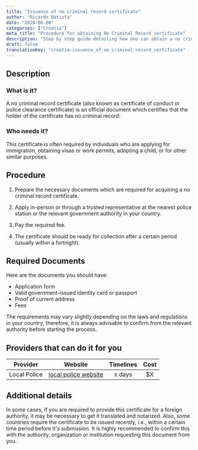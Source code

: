 ```yaml
---
title: "Issuance of no criminal record certificate"
author: "Ricardo Batista"
date: "2024-06-08"
categories: ["Croatia"]
meta_title: "Procedure for obtaining No Criminal Record certificate"
description: "Step by step guide detailing how one can obtain a no criminal record certificate."
draft: false
translationKey: "croatia-issuance_of_no_criminal_record_certificate"
---
```


## Description
### What is it?
A no criminal record certificate (also known as certificate of conduct or police clearance certificate) is an official document which certifies that the holder of the certificate has no criminal record.

### Who needs it?
This certificate is often required by individuals who are applying for immigration, obtaining visas or work permits, adopting a child, or for other similar purposes.

## Procedure

1. Prepare the necessary documents which are required for acquiring a no criminal record certificate. 

2. Apply in-person or through a trusted representative at the nearest police station or the relevant government authority in your country.
   
3. Pay the required fee.

4. The certificate should be ready for collection after a certain period (usually within a fortnight).

## Required Documents

Here are the documents you should have:

- Application form
- Valid government-issued identity card or passport
- Proof of current address 
- Fees

The requirements may vary slightly depending on the laws and regulations in your country, therefore, it is always advisable to confirm from the relevant authority before starting the process.

## Providers that can do it for you

| Provider        |     Website                 |     Timelines    |        Cost         |
| --------------- | ---------------             |  :-------------: |  :-------------: |
| Local Police    | [local police website](#)   |      x days      |        $X         |

## Additional details
In some cases, if you are required to provide this certificate for a foreign authority, it may be necessary to get it translated and notarized. Also, some countries require the certificate to be issued recently, i.e., within a certain time period before it's submission. It is highly recommended to confirm this with the authority, organization or institution requesting this document from you.